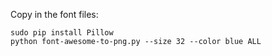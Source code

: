 


Copy in the font files:

    sudo pip install Pillow
    python font-awesome-to-png.py --size 32 --color blue ALL

